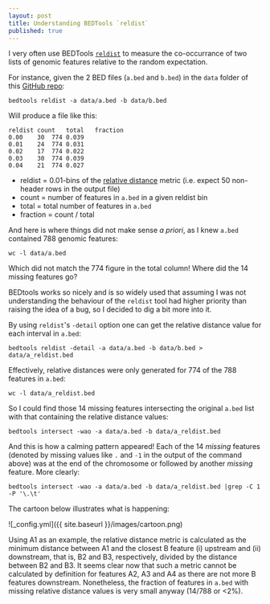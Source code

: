 ```yaml
---
layout: post
title: Understanding BEDTools `reldist`
published: true
---
```


I very often use BEDTools [`reldist`](http://bedtools.readthedocs.io/en/latest/content/tools/reldist.html) to measure the co-occurrance of two lists of genomic features relative to the random expectation.

For instance, given the 2 BED files (`a.bed` and `b.bed`) in the `data` folder of this [GitHub repo](https://github.com/jaquol/understanding_bedtools_reldist):
```
bedtools reldist -a data/a.bed -b data/b.bed
```

Will produce a file like this:
```
reldist	count	total	fraction
0.00	30	774	0.039
0.01	24	774	0.031
0.02	17	774	0.022
0.03	30	774	0.039
0.04	21	774	0.027
```
- reldist = 0.01-bins of the [relative distance](http://bedtools.readthedocs.io/en/latest/content/tools/reldist.html) metric (i.e. expect 50 non-header rows in the output file)
- count = number of features in `a.bed` in a given reldist bin
- total = total number of features in `a.bed`
- fraction = count / total

And here is where things did not make sense *a priori*, as I knew `a.bed` contained 788 genomic features:
```
wc -l data/a.bed
```
Which did not match the 774 figure in the total column! Where did the 14 missing features go?

BEDtools works so nicely and is so widely used that assuming I was not understanding the behaviour of the `reldist` tool had higher priority than raising the idea of a bug, so I decided to dig a bit more into it.

By using `reldist`'s `-detail` option one can get the relative distance value for each interval in `a.bed`:
```
bedtools reldist -detail -a data/a.bed -b data/b.bed > data/a_reldist.bed
```
Effectively, relative distances were only generated for 774 of the 788 features in `a.bed`:
```
wc -l data/a_reldist.bed
```

So I could find those 14 missing features intersecting the original `a.bed` list with that containing the relative distance values:
```
bedtools intersect -wao -a data/a.bed -b data/a_reldist.bed
```
And this is how a calming pattern appeared! Each of the 14 *missing* features (denoted by missing values like `.` and `-1` in the output of the command above) was at the end of the chromosome or followed by another *missing* feature. More clearly:
```
bedtools intersect -wao -a data/a.bed -b data/a_reldist.bed |grep -C 1 -P '\.\t'
```

The cartoon below illustrates what is happening:

![_config.yml]({{ site.baseurl }}/images/cartoon.png)

Using A1 as an example, the relative distance metric is calculated as the minimum distance between A1 and the closest B feature (i) upstream and (ii) downstream, that is, B2 and B3, respectively, divided by the distance between B2 and B3. It seems clear now that such a metric cannot be calculated by definition for features A2, A3 and A4 as there are not more B features downstream. Nonetheless, the fraction of features in `a.bed` with missing relative distance values is very small anyway (14/788 or <2%).

